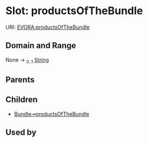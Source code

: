 
# Slot: productsOfTheBundle



URI: [EVORA:productsOfTheBundle](https://evora-project.eu/productsOfTheBundle)


## Domain and Range

None &#8594;  <sub>0..1</sub> [String](types/String.md)

## Parents


## Children

 *  [Bundle➞productsOfTheBundle](Bundle_productsOfTheBundle.md)

## Used by

